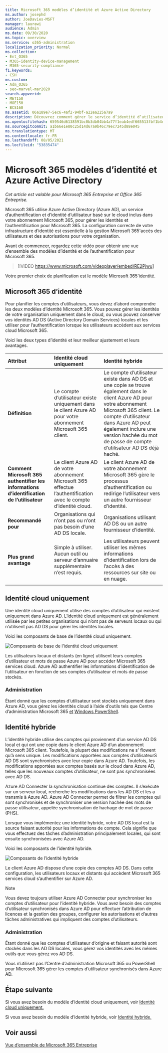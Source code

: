 ```yaml
---
title: Microsoft 365 modèles d’identité et Azure Active Directory
ms.author: josephd
author: JoeDavies-MSFT
manager: laurawi
audience: Admin
ms.date: 09/30/2020
ms.topic: overview
ms.service: o365-administration
localization_priority: Normal
ms.collection:
- Ent_O365
- M365-identity-device-management
- M365-security-compliance
f1.keywords:
- CSH
ms.custom:
- Adm_O365
- seo-marvel-mar2020
search.appverid:
- MET150
- MOE150
- BCS160
ms.assetid: 06a189e7-5ec6-4af2-94bf-a22ea225a7a9
description: Découvrez comment gérer le service d’identité d’utilisateur Azure AD dans Microsoft 365 à l’aide de modèles d’identité cloud uniquement ou hybrides.
ms.openlocfilehash: 659546d6138591bc0b3db04bb4a77f1eab4edf665513fbf1b4df4e2109c71dcf
ms.sourcegitcommit: a1b66e1e80c25d14d67a9b46c79ec7245d88e045
ms.translationtype: MT
ms.contentlocale: fr-FR
ms.lasthandoff: 08/05/2021
ms.locfileid: "53835474"
---
```

# <a name="microsoft-365-identity-models-and-azure-active-directory"></a>Microsoft 365 modèles d’identité et Azure Active Directory

*Cet article est valable pour Microsoft 365 Entreprise et Office 365 Entreprise.*

Microsoft 365 utilise Azure Active Directory (Azure AD), un service d’authentification et d’identité d’utilisateur basé sur le cloud inclus dans votre abonnement Microsoft 365, pour gérer les identités et l’authentification pour Microsoft 365. La configuration correcte de votre infrastructure d’identité est essentielle à la gestion Microsoft 365'accès des utilisateurs et des autorisations pour votre organisation.

Avant de commencer, regardez cette vidéo pour obtenir une vue d’ensemble des modèles d’identité et de l’authentification pour Microsoft 365.

<p> </p>

> [!VIDEO https://www.microsoft.com/videoplayer/embed/RE2Pjwu]

Votre premier choix de planification est le modèle Microsoft 365'identité.

## <a name="microsoft-365-identity-models"></a>Microsoft 365 d’identité

Pour planifier les comptes d’utilisateurs, vous devez d’abord comprendre les deux modèles d’identité Microsoft 365. Vous pouvez gérer les identités de votre organisation uniquement dans le cloud, ou vous pouvez conserver vos identités AD DS (Active Directory Domain Services) locales et les utiliser pour l’authentification lorsque les utilisateurs accèdent aux services cloud Microsoft 365.

Voici les deux types d’identité et leur meilleur ajustement et leurs avantages.

| Attribut | Identité cloud uniquement | Identité hybride |
|:-------|:-----|:-----|
| **Définition** | Le compte d’utilisateur existe uniquement dans le client Azure AD pour votre abonnement Microsoft 365 client. | Le compte d’utilisateur existe dans AD DS et une copie se trouve également dans le client Azure AD pour votre abonnement Microsoft 365 client. Le compte d’utilisateur dans Azure AD peut également inclure une version hachée du mot de passe de compte d’utilisateur AD DS déjà haché. |
| **Comment Microsoft 365 authentifier les informations d’identification de l’utilisateur** | Le client Azure AD de votre abonnement Microsoft 365 effectue l’authentification avec le compte d’identité cloud. | Le client Azure AD de votre abonnement Microsoft 365 gère le processus d’authentification ou redirige l’utilisateur vers un autre fournisseur d’identité. |
| **Recommandé pour** | Organisations qui n’ont pas ou n’ont pas besoin d’une AD DS locale. | Organisations utilisant AD DS ou un autre fournisseur d’identité. |
| **Plus grand avantage** | Simple à utiliser. Aucun outil ou serveur d’annuaire supplémentaire n’est requis. | Les utilisateurs peuvent utiliser les mêmes informations d’identification lors de l’accès à des ressources sur site ou en nuage. |
||||

## <a name="cloud-only-identity"></a>Identité cloud uniquement

Une identité cloud uniquement utilise des comptes d’utilisateur qui existent uniquement dans Azure AD. L’identité cloud uniquement est généralement utilisée par les petites organisations qui n’ont pas de serveurs locaux ou qui n’utilisent pas AD DS pour gérer les identités locales.

Voici les composants de base de l’identité cloud uniquement.

![Composants de base de l’identité cloud uniquement](../media/about-microsoft-365-identity/cloud-only-identity.png)

Les utilisateurs locaux et distants (en ligne) utilisent leurs comptes d’utilisateur et mots de passe Azure AD pour accéder Microsoft 365 services cloud. Azure AD authentifier les informations d’identification de l’utilisateur en fonction de ses comptes d’utilisateur et mots de passe stockés.

### <a name="administration"></a>Administration
Étant donné que les comptes d’utilisateur sont stockés uniquement dans Azure AD, vous gérez les identités cloud à l’aide d’outils tels que Centre d’administration Microsoft 365 [et](../admin/add-users/index.yml) [Windows PowerShell](manage-user-accounts-and-licenses-with-microsoft-365-powershell.md).

## <a name="hybrid-identity"></a>Identité hybride

L’identité hybride utilise des comptes qui proviennent d’un service AD DS local et qui ont une copie dans le client Azure AD d’un abonnement Microsoft 365 client. Toutefois, la plupart des modifications ne s' flowent qu’à sens unique. Les modifications apportées aux comptes d’utilisateurS AD DS sont synchronisées avec leur copie dans Azure AD. Toutefois, les modifications apportées aux comptes basés sur le cloud dans Azure AD, telles que les nouveaux comptes d’utilisateur, ne sont pas synchronisées avec AD DS.

Azure AD Connecter la synchronisation continue des comptes. Il s’exécute sur un serveur local, recherche les modifications dans les AD DS et les a transmis à Azure AD. Azure AD Connecter permet de filtrer les comptes qui sont synchronisés et de synchroniser une version hachée des mots de passe utilisateur, appelée synchronisation de hachage de mot de passe (PHS).

Lorsque vous implémentez une identité hybride, votre AD DS local est la source faisant autorité pour les informations de compte. Cela signifie que vous effectuez des tâches d’administration principalement locales, qui sont ensuite synchronisées avec Azure AD.

Voici les composants de l’identité hybride.

![Composants de l’identité hybride](../media/about-microsoft-365-identity/hybrid-identity.png)

Le client Azure AD dispose d’une copie des comptes AD DS. Dans cette configuration, les utilisateurs locaux et distants qui accèdent Microsoft 365 services cloud s’authentifier sur Azure AD.

> [!NOTE]
> Vous devez toujours utiliser Azure AD Connecter pour synchroniser les comptes d’utilisateur pour l’identité hybride. Vous avez besoin des comptes d’utilisateur synchronisés dans Azure AD pour effectuer l’attribution de licences et la gestion des groupes, configurer les autorisations et d’autres tâches administratives qui impliquent des comptes d’utilisateurs.

### <a name="administration"></a>Administration

Étant donné que les comptes d’utilisateur d’origine et faisant autorité sont stockés dans les AD DS locales, vous gérez vos identités avec les mêmes outils que vous gérez vos AD DS.

Vous n’utilisez pas l’Centre d’administration Microsoft 365 ou PowerShell pour Microsoft 365 gérer les comptes d’utilisateur synchronisés dans Azure AD.

## <a name="next-step"></a>Étape suivante

Si vous avez besoin du modèle d’identité cloud uniquement, voir [Identité cloud uniquement.](cloud-only-identities.md)

Si vous avez besoin du modèle d’identité hybride, voir [Identité hybride.](plan-for-directory-synchronization.md)

## <a name="see-also"></a>Voir aussi

[Vue d’ensemble de Microsoft 365 Entreprise](microsoft-365-overview.md)
